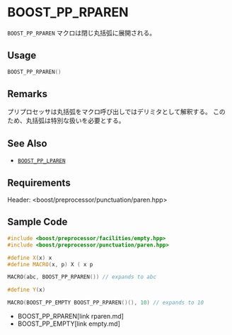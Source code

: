 # BOOST_PP_RPAREN

`BOOST_PP_RPAREN` マクロは閉じ丸括弧に展開される。

## Usage

```cpp
BOOST_PP_RPAREN()
```

## Remarks

プリプロセッサは丸括弧をマクロ呼び出しではデリミタとして解釈する。
このため、丸括弧は特別な扱いを必要とする。

## See Also

- [`BOOST_PP_LPAREN`](lparen.md)

## Requirements

Header: &lt;boost/preprocessor/punctuation/paren.hpp&gt;

## Sample Code

```cpp
#include <boost/preprocessor/facilities/empty.hpp>
#include <boost/preprocessor/punctuation/paren.hpp>

#define X(x) x
#define MACRO(x, p) X ( x p

MACRO(abc, BOOST_PP_RPAREN()) // expands to abc

#define Y(x)

MACRO(BOOST_PP_EMPTY BOOST_PP_RPAREN()(), 10) // expands to 10
```
* BOOST_PP_RPAREN[link rparen.md]
* BOOST_PP_EMPTY[link empty.md]

